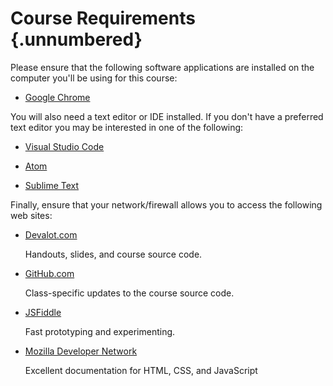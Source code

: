# Course Requirements {.unnumbered}

Please ensure that the following software applications are installed
on the computer you'll be using for this course:

  * [Google Chrome](https://www.google.com/chrome/browser/desktop/)

You will also need a text editor or IDE installed.  If you don't have
a preferred text editor you may be interested in one of the following:

  * [Visual Studio Code](https://code.visualstudio.com/)

  * [Atom](https://atom.io/)

  * [Sublime Text](http://www.sublimetext.com/)

Finally, ensure that your network/firewall allows you to access the
following web sites:

  * [Devalot.com](http://www.devalot.com/)

    Handouts, slides, and course source code.

  * [GitHub.com](https://github.com/)

    Class-specific updates to the course source code.

  * [JSFiddle](https://jsfiddle.net/)

    Fast prototyping and experimenting.

  * [Mozilla Developer Network](https://developer.mozilla.org/)

    Excellent documentation for HTML, CSS, and JavaScript
